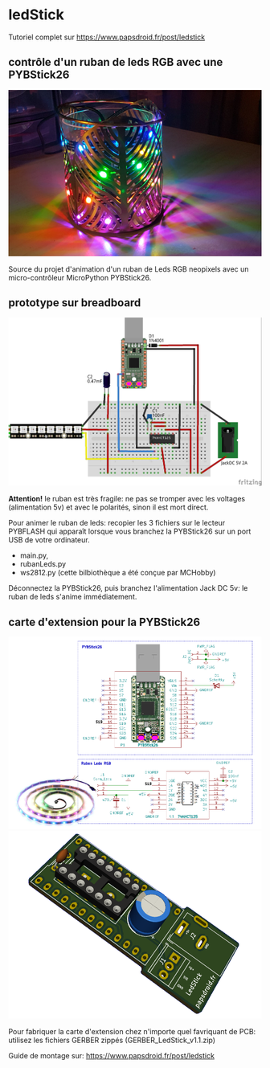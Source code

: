 # ledStick

Tutoriel complet sur https://www.papsdroid.fr/post/ledstick

## contrôle d'un ruban de leds RGB avec une PYBStick26
 
 ![deco](git_docs/LedStick_decors.jpg) 
 
 Source du projet d'animation d'un ruban de Leds RGB neopixels avec un micro-contrôleur  MicroPython PYBStick26.
 
 ## prototype sur breadboard
 ![fritzing](git_docs/LedStick_fritzing.jpg) 

**Attention!** le ruban est très fragile: ne pas se tromper avec les voltages (alimentation 5v) et avec le polarités, sinon il est mort direct.

Pour animer le ruban de leds: recopier les 3 fichiers sur le lecteur PYBFLASH qui apparaît lorsque vous branchez la PYBStick26 sur un port USB de votre ordinateur.
* main.py, 
* rubanLeds.py 
* ws2812.py (cette bilbiothèque a été conçue par MCHobby)  

 Déconnectez la PYBStick26, puis branchez l'alimentation Jack DC 5v: le ruban de leds s'anime immédiatement.
 
 ## carte d'extension pour la PYBStick26
 ![Kicad](git_docs/LedStick_Kicad_shcema.png) 
 ![Kicad](git_docs/kicad_LedStick_3D.png) 
  
 Pour fabriquer la carte d'extension chez n'importe quel favriquant de PCB: utilisez les fichiers GERBER zippés (GERBER_LedStick_v1.1.zip)

Guide de montage sur: https://www.papsdroid.fr/post/ledstick

